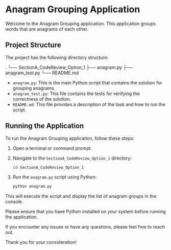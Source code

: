 # Anagram Grouping Application

Welcome to the Anagram Grouping application. This application groups words that are anagrams of each other.

## Project Structure

The project has the following directory structure:

.
└── SectionA_CodeReview_Option_1
    ├── anagram.py
    ├── anagram_test.py
    └── README.md


- `anagram.py`: This is the main Python script that contains the solution for grouping anagrams.
- `anagram_test.py`: This file contains the tests for verifying the correctness of the solution.
- `README.md`: This file provides a description of the task and how to run the script.

## Running the Application

To run the Anagram Grouping application, follow these steps:

1. Open a terminal or command prompt.
2. Navigate to the `SectionA_CodeReview_Option_1` directory:
   ```sh
   cd SectionA_CodeReview_Option_1
   ```
3. Run the `anagram.py` script using Python:

    ```sh
    python anagram.py
    ```

This will execute the script and display the list of anagram groups in the console.

Please ensure that you have Python installed on your system before running the application.

If you encounter any issues or have any questions, please feel free to reach out.

Thank you for your consideration!